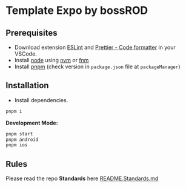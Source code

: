 # Template Expo by bossROD

## Prerequisites

- Download extension [ESLint](https://marketplace.visualstudio.com/items?itemName=dbaeumer.vscode-eslint) and [Prettier - Code formatter](https://marketplace.visualstudio.com/items?itemName=esbenp.prettier-vscode) in your VSCode.
- Install [node](https://nodejs.org/en) using [nvm](https://github.com/nvm-sh/nvm) or [fnm](https://github.com/Schniz/fnm)
- Install [pnpm](https://pnpm.io/) (check version in `package.json` file at `packageManager`)

## Installation

- Install dependencies.

```bash
pnpm i
```

**Development Mode:**

```bash
pnpm start
pnpm android
pnpm ios
```

## Rules

Please read the repo **Standards** here [README.Standards.md](./README.Standards.md)
